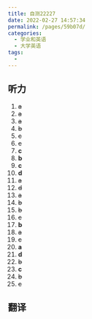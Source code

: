 ```yaml
---
title: 自测22227
date: 2022-02-27 14:57:34
permalink: /pages/59b07d/
categories:
  - 学业和英语
  - 大学英语
tags:
  - 
---
```





## 听力

1. ~~a~~
2. ~~a~~
3. ~~a~~
4. ~~b~~
5. ~~c~~
6. ~~c~~
7. **c**
8. **b**
9. **c**
10. **d**
11. ~~a~~
12. ~~d~~
13. ~~a~~
14. ~~b~~
15. ~~b~~
16. ~~c~~
17. **b**
18. ~~a~~
19. ~~c~~
20. **a**
21. **d**
22. ~~b~~
23. **c**
24. ~~b~~
25. ~~c~~







## 翻译











